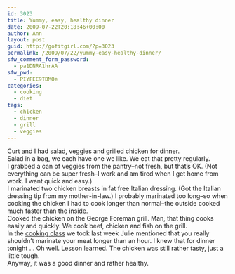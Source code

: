 ```yaml
---
id: 3023
title: Yummy, easy, healthy dinner
date: 2009-07-22T20:18:46+00:00
author: Ann
layout: post
guid: http://gofitgirl.com/?p=3023
permalink: /2009/07/22/yummy-easy-healthy-dinner/
sfw_comment_form_password:
  - pa1DNRA1hrAA
sfw_pwd:
  - PIYFEC9TDMOe
categories:
  - cooking
  - diet
tags:
  - chicken
  - dinner
  - grill
  - veggies
---
```

Curt and I had salad, veggies and grilled chicken for dinner.  
Salad in a bag, we each have one we like. We eat that pretty regularly.  
I grabbed a can of veggies from the pantry&#8211;not fresh, but that&#8217;s OK. (Not everything can be super fresh&#8211;I work and am tired when I get home from work. I want quick and easy.)  
I marinated two chicken breasts in fat free Italian dressing. (Got the Italian dressing tip from my mother-in-law.) I probably marinated too long&#8211;so when cooking the chicken I had to cook longer than normal&#8211;the outside cooked much faster than the inside.  
Cooked the chicken on the George Foreman grill. Man, that thing cooks easily and quickly. We cook beef, chicken and fish on the grill.  
In the [cooking class](http://cookingwithjulie.com) we took last week Julie mentioned that you really shouldn&#8217;t marinate your meat longer than an hour. I knew that for dinner tonight &#8230; Oh well. Lesson learned. The chicken was still rather tasty, just a little tough.  
Anyway, it was a good dinner and rather healthy.